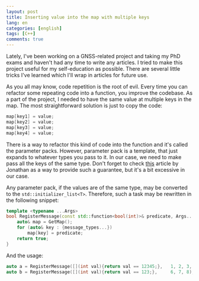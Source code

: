 ```yaml
---
layout: post
title: Inserting value into the map with multiple keys
lang: en
categories: [english]
tags: [C++]
comments: true
---
```


Lately, I've been working on a GNSS-related project and taking my PhD exams and haven't had any time to write any articles. I tried to make this project useful for my self-education as possible. There are several little tricks I've learned which I'll wrap in articles for future use.

As you all may know, code repetition is the root of evil. Every time you can refactor some repeating code into a function, you improve the codebase. As a part of the project, I needed to have the same value at multiple keys in the map. The most straightforward solution is just to copy the code:

```cpp
map[key1] = value;
map[key2] = value;
map[key3] = value;
map[key4] = value;
```

There is a way to refactor this kind of code into the function and it's called the parameter packs. However, parameter pack is a template, that just expands to whatever types you pass to it. In our case, we need to make pass all the keys of the same type. Don't forget to check [this](https://www.fluentcpp.com/2019/01/25/variadic-number-function-parameters-type/) article by Jonathan as a way to provide such a guarantee, but it's a bit excessive in our case.

Any parameter pack, if the values are of the same type, may be converted to the `std::initializer_list<T>`. Therefore, such a task may be rewritten in the following snippet:

```cpp
template <typename ...Args>
bool RegisterMessage(const std::function<bool(int)>& predicate, Args... message_types) {
    auto& map = GetMap();
    for (auto& key : {message_types...})
        map[key] = predicate;
    return true;
}
```

And the usage:

```cpp
auto a = RegisterMessage([](int val){return val == 12345;},   1, 2, 3, 4, 5);
auto b = RegisterMessage([](int val){return val == 123;},     6, 7, 8);
```